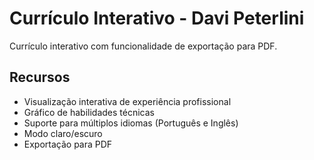 # Currículo Interativo - Davi Peterlini

Currículo interativo com funcionalidade de exportação para PDF.

## Recursos
- Visualização interativa de experiência profissional
- Gráfico de habilidades técnicas
- Suporte para múltiplos idiomas (Português e Inglês)
- Modo claro/escuro
- Exportação para PDF
